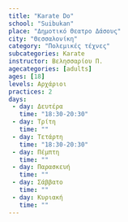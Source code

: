 ```yaml
---
title: "Karate Do"
school: "Suibukan"
place: "Δημοτικό Θεατρο Δάσους"
city: "Θεσσαλονίκη"
category: "Πολεμικές τέχνες"
subcategories: Karate
instructor: Βελησσαρίου Π.
agecategories: [adults]
ages: [18]
levels: Αρχάριοι
practices: 2
days:
 - day: Δευτέρα
   time: "18:30-20:30"
 - day: Τρίτη
   time: ""
 - day: Τετάρτη
   time: "18:30-20:30"
 - day: Πέμπτη
   time: ""
 - day: Παρασκευή
   time: ""
 - day: Σάββατο
   time: ""
 - day: Κυριακή
   time: ""
---
```




